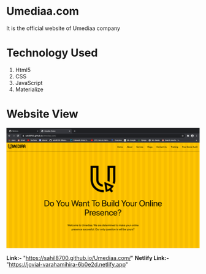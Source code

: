 <h1> Umediaa.com</h1>

It is the official website of Umediaa company

<h1>Technology Used</h1>

<ol>
<li> Html5</li>
<li> CSS</li>
<li> JavaScript</li>
<li> Materialize</li>
</ol>

<h1>Website View</h1>
<img src="output.png">

<b> Link:-</b> "https://sahil8700.github.io/Umediaa.com/"
<b> Netlify Link:-</b> "https://jovial-varahamihira-6b0e2d.netlify.app"